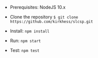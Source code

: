 * Prerequisites:
  NodeJS 10.x

* Clone the repository 
``$ git clone https://github.com/kirkhess/slcsp.git``

* Install: 
``npm install``

* Run: 
``npm start``

* Test: 
``npm test``
